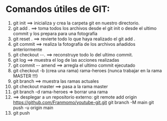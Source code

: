 # Comandos útiles de GIT:

01. git init ==> inicializa y crea la carpeta git en nuestro directorio.
02. git add . ==> toma todos los archivos desde el git init o desde el ultimo commit y los prepara para una fotografía
03. git reset . ==> revierte todo lo que haya realizado el git add .
04. git commit ==> realiza la fotografía de los archivos añadidos anteriormente
05. git checkout --. ==> reconstruye todo lo del ultimo commit. 
06. git log ==> muestra el log de las acciones realizadas
07. git commit -- amend ==> arregla el ultimo commit ejecutado
08. git checkout -b (crea una rama) rama-heroes   (nunca trabajar en la rama MASTER !!!) 
09. git branch ==> muestra las ramas actuales
10. git checkout master ==> pasa a la rama master
11. git branch -d rama-heroes => borrar una rama 
12. ==> desplegar a un repositorio externo:
    git remote add origin https://github.com/Franmomo/youtube-git.git
    git branch -M main
    git push -u origin main
13. git push    

